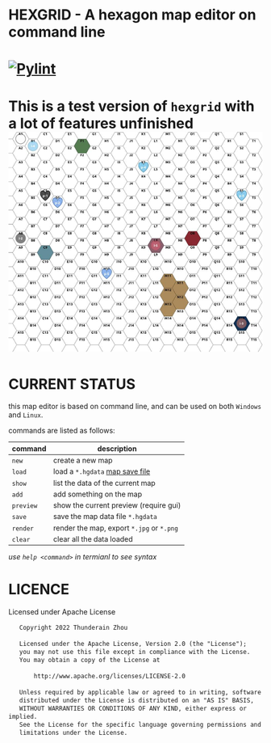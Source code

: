 # HEXGRID - A hexagon map editor on command line
[![Pylint](https://github.com/raininboat/hexgrid/actions/workflows/pylint.yml/badge.svg?branch=master)](https://github.com/raininboat/hexgrid/actions/workflows/pylint.yml)
========
This is a test version of `hexgrid` with a lot of features unfinished
![六角格预览](./sample/sample_grid.jpg)
========
# CURRENT STATUS
this map editor is based on command line, and can be used on both `Windows` and `Linux`.

commands are listed as follows:

| command | description |
| ------- | ----------- |
| `new` | create a new map |
| `load` | load a `*.hgdata` [map save file](./sample/save.hgdata) |
| `show` | list the data of the current map |
| `add` | add something on the map |
| `preview` | show the current preview (require gui) |
| `save` | save the map data file `*.hgdata` |
| `render` | render the map, export `*.jpg` or `*.png` |
| `clear` | clear all the data loaded |

*use `help <command>` in termianl to see syntax*

# LICENCE
Licensed under Apache License
~~~
   Copyright 2022 Thunderain Zhou

   Licensed under the Apache License, Version 2.0 (the "License");
   you may not use this file except in compliance with the License.
   You may obtain a copy of the License at

       http://www.apache.org/licenses/LICENSE-2.0

   Unless required by applicable law or agreed to in writing, software
   distributed under the License is distributed on an "AS IS" BASIS,
   WITHOUT WARRANTIES OR CONDITIONS OF ANY KIND, either express or implied.
   See the License for the specific language governing permissions and
   limitations under the License.
~~~